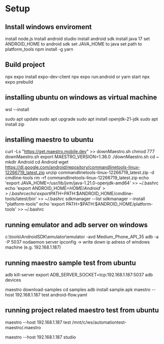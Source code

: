 
# Setup

## Install windows enviroment

install node.js 
install android studio
install android sdk
install java 17
set ANDROID_HOME to android sdk
set JAVA_HOME to java
set path to platform_tools
npm install -g yarn

## Build project
npx expo install expo-dev-client
npx expo run:android or yarn start
npx expo prebuild

## installing ubuntu on windows as virtual machine
wsl --install

sudo apt update
sudo apt upgrade
sudo apt install openjdk-21-jdk
sudo apt install zip
## installing maestro to ubuntu
curl -Ls "https://get.maestro.mobile.dev" >> downMaestro.sh
chmod 777 downMaestro.sh
export MAESTRO_VERSION=1.36.0
./downMaestro.sh
cd ~
mkdir Android
cd Android
wget https://dl.google.com/android/repository/commandlinetools-linux-12266719_latest.zip
unzip commandlinetools-linux-12266719_latest.zip -d cmdline-tools
rm -rf commandlinetools-linux-12266719_latest.zip
echo  'export JAVA_HOME=/usr/lib/jvm/java-1.21.0-openjdk-amd64' >> ~/.bashrc
echo  'export ANDROID_HOME=$HOME/Android' >> ~/.bashrc
echo  'export PATH=$PATH:$ANDROID_HOME/cmdline-tools/latest/bin' >> ~/.bashrc
sdkmanager --list
sdkmanager --install "platform-tools"
echo  'export PATH=$PATH:$ANDROID_HOME/platform-tools' >> ~/.bashrc

## running emulator and adb server on windows
c:\tools\AndroidSDK\emulator\emulator -avd Medium_Phone_API_35
adb -a -P 5037 nodaemon server
ipconfig -> write down ip adress of windows machine (e.g. 192.168.1.187)

## running maestro sample test from ubuntu
adb kill-server
export ADB_SERVER_SOCKET=tcp:192.168.1.187:5037
adb devices

maestro download-samples
cd samples
adb install sample.apk
maestro --host 192.168.1.187 test android-flow.yaml

## running project related maestro test from ubuntu
maestro --host 192.168.1.187 test /mnt/c/ws/automationtest-maestro/.maestro

maestro --host 192.168.1.187 studio




